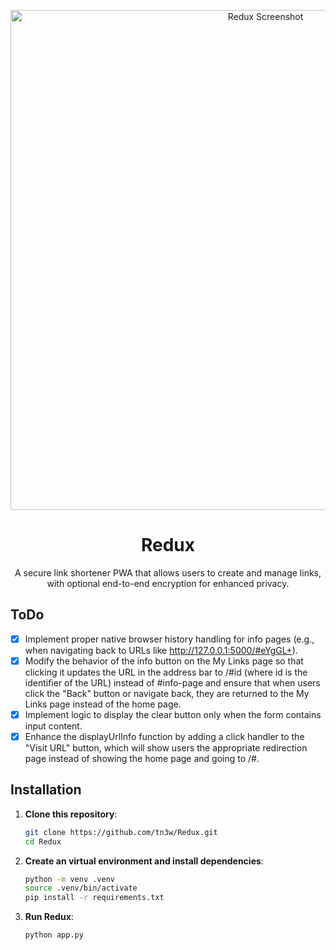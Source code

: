 <p align="center">
	<a href="https://github.com/tn3w/Redux">
		<picture>
			<source width="800px" media="(prefers-color-scheme: dark)" srcset="https://github.com/tn3w/Redux/releases/download/img/redux-dark.webp">
			<source width="800px" media="(prefers-color-scheme: light)" srcset="https://github.com/tn3w/Redux/releases/download/img/redux-light.webp">
			<img width="800px" alt="Redux Screenshot" src="https://github.com/tn3w/Redux/releases/download/img/redux-dark.webp">
		</picture>
	</a>
</p>

<h1 align="center">Redux</h1>
<p align="center">A secure link shortener PWA that allows users to create and manage links, with optional end-to-end encryption for enhanced privacy.</p>

## ToDo
- [x] Implement proper native browser history handling for info pages (e.g., when navigating back to URLs like http://127.0.0.1:5000/#eYgGL+).
- [x] Modify the behavior of the info button on the My Links page so that clicking it updates the URL in the address bar to /#id (where id is the identifier of the URL) instead of #info-page and ensure that when users click the "Back" button or navigate back, they are returned to the My Links page instead of the home page.
- [x] Implement logic to display the clear button only when the form contains input content.
- [x] Enhance the displayUrlInfo function by adding a click handler to the "Visit URL" button, which will show users the appropriate redirection page instead of showing the home page and going to /#.

## Installation
1. **Clone this repository**:
   ```bash
   git clone https://github.com/tn3w/Redux.git
   cd Redux
   ```
2. **Create an virtual environment and install dependencies**:
    ```bash
   python -m venv .venv
   source .venv/bin/activate
   pip install -r requirements.txt
   ```
3. **Run Redux**:
    ```bash
    python app.py
    ```

